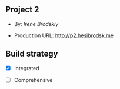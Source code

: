 ## Project 2

+ By: *Irene Brodskiy*

+ Production URL: <http://p2.hesibrodsk.me>

## Build strategy

- [x] Integrated
- [ ] Comprehensive



